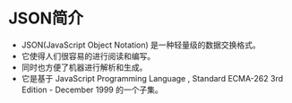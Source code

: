 # JSON简介

- JSON(JavaScript Object Notation) 是一种轻量级的数据交换格式。
- 它使得人们很容易的进行阅读和编写。
- 同时也方便了机器进行解析和生成。
- 它是基于 JavaScript Programming Language , Standard ECMA-262 3rd Edition - December 1999 的一个子集。
  